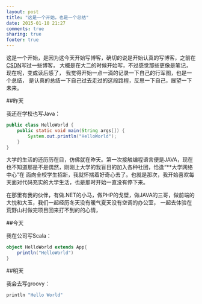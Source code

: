 ```yaml
---
layout: post
title: "这是一个开始，也是一个总结"
date: 2015-01-10 21:27
comments: true
sharing: true
footer: true
---
```


这是一个开始，是因为这今天开始写博客，确切的说是开始认真的写博客，之前在[CSDN](http://blog.csdn.net/wclxyn)写过一些博客，
大概是在大二的时候开始写，不过感觉那些更像是笔记，现在呢，变成读后感了，
我觉得开始一点一滴的记录一下自己的行军图，也是一个总结，
是认真的总结一下自己过去走过的这段路程，反思一下自己，展望一下未来。
<!-- more -->
##昨天

我还在学校也写Java：

```java
public class HelloWorld {
    public static void main(String args[]) {
        System.out.println("HelloWorld");
    }
}
```
大学的生活的还历历在目，仿佛就在昨天。第一次接触编程语言便是JAVA，现在也不知道那是不是偶然，刚刚上大学的我盲目的加入各种社团，恰逢“**大学网络中心”在
面向全校学生招新，我就怀揣着好奇心去了。也就是那次，我开始喜欢每天面对代码充实的大学生活，也是那时开始一直没有停下来。

在那里有我的伙伴，有做.NET的小马，做PHP的戈壁，做JAVA的三哥，做前端的大悦和大玉，我们一起经历冬天没有暖气夏天没有空调的办公室，
一起去体验在荒野山村做完项目回来打不到的的心情，


##今天

我在公司写Scala：

```scala
object HelloWorld extends App{
    println("HelloWorld")
}
```
##明天

我会去写groovy：

```groovy
println "Hello World"
```